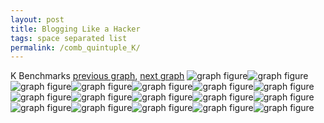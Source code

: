 ```yaml
---
layout: post
title: Blogging Like a Hacker
tags: space separated list
permalink: /comb_quintuple_K/
---
```


K Benchmarks
[previous graph](./comb_quintuple_JSOND/), [next graph](./comb_quintuple_O/)
<img src="./images/quintuple/K/K-AVL_box.png" alt="graph figure"><img src="./images/quintuple/K/K-A_box.png" alt="graph figure"><img src="./images/quintuple/K/K-CYPHERD_box.png" alt="graph figure"><img src="./images/quintuple/K/K-EGG_box.png" alt="graph figure"><img src="./images/quintuple/K/K-FACE_box.png" alt="graph figure"><img src="./images/quintuple/K/K-FLOYD_box.png" alt="graph figure"><img src="./images/quintuple/K/K-F_box.png" alt="graph figure"><img src="./images/quintuple/K/K-H_box.png" alt="graph figure"><img src="./images/quintuple/K/K-JSOND_box.png" alt="graph figure"><img src="./images/quintuple/K/K-K_box.png" alt="graph figure"><img src="./images/quintuple/K/K-O_box.png" alt="graph figure"><img src="./images/quintuple/K/K-PDFD_box.png" alt="graph figure"><img src="./images/quintuple/K/K-RB_box.png" alt="graph figure"><img src="./images/quintuple/K/K-ROD_box.png" alt="graph figure"><img src="./images/quintuple/K/K-SMATRIX_box.png" alt="graph figure"><img src="./images/quintuple/K/K-SORTD_box.png" alt="graph figure"><img src="./images/quintuple/K/K-ZB_box.png" alt="graph figure">